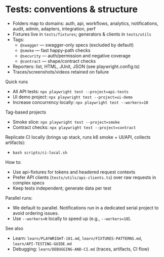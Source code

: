 # Tests: conventions & structure

- Folders map to domains: auth, api, workflows, analytics, notifications, audit, admin, adapters, integration, perf
- Fixtures live in `tests/fixtures`; generators & clients in `tests/utils`
- Tags:
  - `@swagger` — swagger-only specs (excluded by default)
  - `@smoke` — fast happy-path checks
  - `@security` — auth/permission and negative coverage
  - `@contract` — shape/contract checks
- Reporters: list, HTML, JUnit, JSON (see playwright.config.ts)
- Traces/screenshots/videos retained on failure

Quick runs
- All API tests: `npx playwright test --project=api-tests`
- UI demo project: `npx playwright test --project=ui-demo`
- Increase concurrency locally: `npx playwright test --workers=10`

Tag-based projects
- Smoke slice: `npx playwright test --project=smoke`
- Contract checks: `npx playwright test --project=contract`

Replicate CI locally (brings up stack, runs k6 smoke + UI/API, collects artifacts):
- `bash scripts/ci-local.sh`

How to:
- Use api-fixtures for tokens and headered request contexts
- Prefer API clients (`tests/utils/api-clients.ts`) over raw requests in complex specs
- Keep tests independent; generate data per test

Parallel runs:
- We default to parallel. Notifications run in a dedicated serial project to avoid ordering issues.
- Use `--workers=N` locally to speed up (e.g., `--workers=10`).

See also
- Learn: `learn/PLAYWRIGHT-101.md`, `learn/FIXTURES-PATTERNS.md`, `learn/API-TESTING-GUIDE.md`
- Debugging: `learn/DEBUGGING-AND-CI.md` (traces, artifacts, CI flow)
